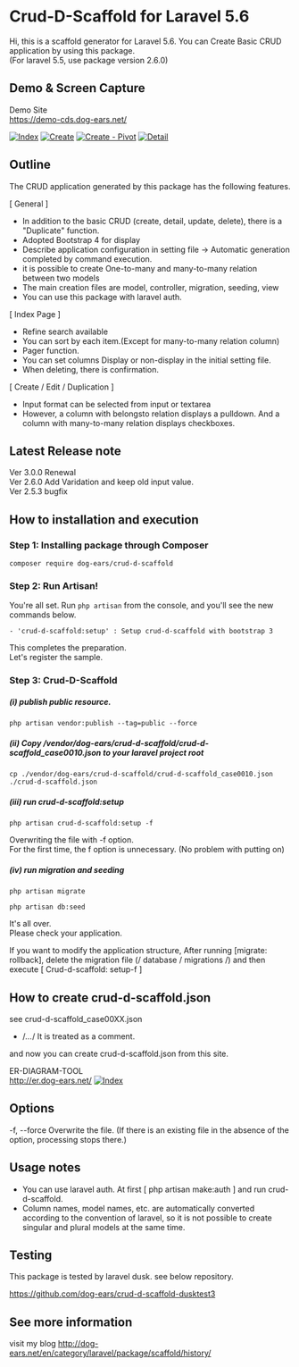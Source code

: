 # Crud-D-Scaffold for Laravel 5.6

  Hi, this is a scaffold generator for Laravel 5.6.
  You can Create Basic CRUD application by using this package.<br>
  (For laravel 5.5, use package version 2.6.0)

## Demo & Screen Capture

Demo Site<br>
<a href="https://demo-cds.dog-ears.net/" target="_blank">https://demo-cds.dog-ears.net/</a>

<a href="https://raw.githubusercontent.com/dog-ears/crud-d-scaffold/3.0.0/img/cap01.gif"><img src="https://raw.githubusercontent.com/dog-ears/crud-d-scaffold/3.0.0/img/cap01.gif" alt="Index"></a>
<a href="https://raw.githubusercontent.com/dog-ears/crud-d-scaffold/3.0.0/img/cap02.gif"><img src="https://raw.githubusercontent.com/dog-ears/crud-d-scaffold/3.0.0/img/cap02.gif" alt="Create"></a>
<a href="https://raw.githubusercontent.com/dog-ears/crud-d-scaffold/3.0.0/img/cap03.gif"><img src="https://raw.githubusercontent.com/dog-ears/crud-d-scaffold/3.0.0/img/cap03.gif" alt="Create - Pivot"></a>
<a href="https://raw.githubusercontent.com/dog-ears/crud-d-scaffold/3.0.0/img/cap04.gif"><img src="https://raw.githubusercontent.com/dog-ears/crud-d-scaffold/3.0.0/img/cap04.gif" alt="Detail"></a>

## Outline
  The CRUD application generated by this package has the following features.

  [ General ]
* In addition to the basic CRUD (create, detail, update, delete), there is a "Duplicate" function.
* Adopted Bootstrap 4 for display
* Describe application configuration in setting file -> Automatic generation completed by command execution.
* it is possible to create One-to-many and many-to-many relation between two models
* The main creation files are model, controller, migration, seeding, view
* You can use this package with laravel auth.

[ Index Page ]
* Refine search available
* You can sort by each item.(Except for many-to-many relation column)
* Pager function.
* You can set columns Display or non-display in the initial setting file.
* When deleting, there is confirmation.

[ Create / Edit / Duplication ]
* Input format can be selected from input or textarea
* However, a column with belongsto relation displays a pulldown. And a column with many-to-many relation displays checkboxes.


## Latest Release note

Ver 3.0.0 Renewal<br>
Ver 2.6.0 Add Varidation and keep old input value.<br>
Ver 2.5.3 bugfix


## How to installation and execution

### Step 1: Installing package through Composer

```
composer require dog-ears/crud-d-scaffold
```

### Step 2: Run Artisan!

You're all set.
Run `php artisan` from the console, and you'll see the new commands below.
```
- 'crud-d-scaffold:setup' : Setup crud-d-scaffold with bootstrap 3
```

  This completes the preparation.  
  Let's register the sample.  

### Step 3: Crud-D-Scaffold

##### (i) publish public resource.
```
php artisan vendor:publish --tag=public --force
```
##### (ii) Copy /vendor/dog-ears/crud-d-scaffold/crud-d-scaffold_case0010.json to your laravel project root
```
cp ./vendor/dog-ears/crud-d-scaffold/crud-d-scaffold_case0010.json ./crud-d-scaffold.json
```
##### (iii) run crud-d-scaffold:setup
```
php artisan crud-d-scaffold:setup -f
```
  Overwriting the file with -f option.  
  For the first time, the f option is unnecessary. (No problem with putting on)

##### (iv) run migration and seeding
```
php artisan migrate
```
```
php artisan db:seed
```

  It's all over.  
  Please check your application.

  If you want to modify the application structure,
  After running [migrate: rollback], delete the migration file (/ database / migrations /) and then
  execute [ Crud-d-scaffold: setup-f ]



## How to create crud-d-scaffold.json

see crud-d-scaffold_case00XX.json

- /*...*/ It is treated as a comment.

and now you can create crud-d-scaffold.json from this site.

ER-DIAGRAM-TOOL<br>
<a href="http://er.dog-ears.net/" target="_blank">http://er.dog-ears.net/</a>
<a href="https://raw.githubusercontent.com/dog-ears/crud-d-scaffold/3.0.0/img/cap05.gif"><img src="https://raw.githubusercontent.com/dog-ears/crud-d-scaffold/3.0.0/img/cap05.gif" alt="Index"></a>

## Options
-f, --force Overwrite the file. (If there is an existing file in the absence of the option, processing stops there.)



## Usage notes
* You can use laravel auth. At first [ php artisan make:auth ] and run crud-d-scaffold.
* Column names, model names, etc. are automatically converted according to the convention of laravel, so it is not possible to create singular and plural models at the same time.



## Testing

This package is tested by laravel dusk.
see below repository.

https://github.com/dog-ears/crud-d-scaffold-dusktest3



## See more information

visit my blog
<http://dog-ears.net/en/category/laravel/package/scaffold/history/>
